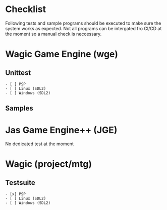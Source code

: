 # Checklist

Following tests and sample programs should be executed to make sure the system works as expected.
Not all programs can be intergated fro CI/CD at the moment so a manual check is neccessary.

# Wagic Game Engine (wge)

## Unittest
    - [ ] PSP
    - [ ] Linux (SDL2)
    - [ ] Windows (SDL2)

## Samples

# Jas Game Engine++ (JGE)

No dedicated test at the moment 

# Wagic (project/mtg)

## Testsuite
    - [x] PSP
    - [ ] Linux (SDL2)
    - [ ] Windows (SDL2)
